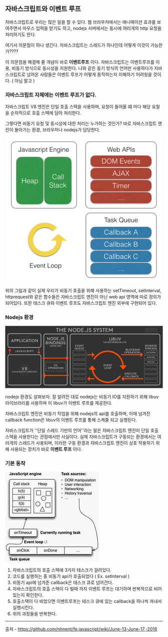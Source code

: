 ## 자바스크립트와 이벤트 루프

자바스크립트로 우리는 많은 일을 할 수 있다. 웹 브라우저에서는 애니매이션 효과를 보여주면서 마우스 입력을 받기도 하고, nodejs 서버에서는 동시에 여러개의 http 요청을 처리하기도 한다.

여기서 의문점이 하나 생긴다. 자바스크립트는 스레드가 하나인데 어떻게 이것이 가능한가????

이 의문점을 해결해 줄 개념이 바로 **이벤트루프** 이다. 자바스크립트는 이벤트루프를 이용, 비동기 방식으로 동시성을 지원한다. 나와 같은 동기 방식의 언어만 사용하다가 자바스크립트로 넘어온 사람들은 이벤트 루프가 어떻게 동작하는지 이해하기 어려웠을 것이다. ( 아님 말고 )

### 자바스크립트 자체에는 이벤트 루프가 없다.

자바스크립트 V8 엔진은 단일 호출 스택을 사용하며, 요청이 들어올 떄 마다 해당 요철을 순차적으로 호출 스택에 담아 처리한다.

그렇다면 비동기 요청 및 동시성에 대한 처리는 누가하는 것인가? 바로 자바스크립트 엔진이 돌아가는 환경, 브라우저나 nodejs가 담당한다.

![Alt text](./image/eventloop.png)

위의 그림과 같이 실제 우리가 비동기 호출을 위해 사용하는 setTimeout, setInterval, httprequest와 같은 함수들은 자바스크립트 엔진이 아닌 web api 영역에 따로 정의가 되어있다. 또한 태스크 큐와 이벤트 루프도 자바스크립트 엔진 외부에 구현되어 있다.

### Nodejs 환경

![Alt text](./image/eventloopInNodejs.jpeg)

nodejs 환경도 살펴보자. 잘 알려진 대로 nodejs는 비동기 IO를 지원하기 위해 libuv 라이브러리를 사용하며 이 libuv가 이벤트 루프를 제공한다.

자바스크립트 엔진은 비동기 작업을 위해 nodejs의 api를 호출하며, 이때 넘겨진 callback function은 libuv의 이벤트 루프를 통해 스케줄 되고 실행된다.

자바스크립트가 ''단일 스레드 기반의 언어''라는 말은 자바스크립트 엔진이 단일 호출 스택을 사용한다는 관점에서만 사실이다. 실제 자바스크립트가 구동되는 환경에서는 여러개의 스레드가 사용되며, 이러한 구동 환경과 자바스크립트 엔진이 상호 작용하기 위해 사용되는 장치가 바로 **이벤트 루프** 이다.

### 기본 동작

![Alt text](./image/eventloopWithTaskQueue.jpeg)


1. 자바스크립트의 호출 스택에 3가지 테스크가 걸려있다.
2. 코드를 실행하는 중 비동기 api가 호출되었다 ( Ex. setInterval )
3. 비동기 api에 넘겨준 callback은 태스크 큐로 넘어간다.
4. 자바스크립트의 호출 스택이 다 빌때 까지 이벤트 루프는 대기하며 반복적으로 비어있는지 확인한다.
5. 호출스택이 다 비었으면 이벤트루프는 테스크 큐에 있는 callback을 하나씩 꺼내서 실행시킨다.
6. 위의 과정들을 반복한다.

---

출처 - https://github.com/nhnent/fe.javascript/wiki/June-13-June-17,-2016
